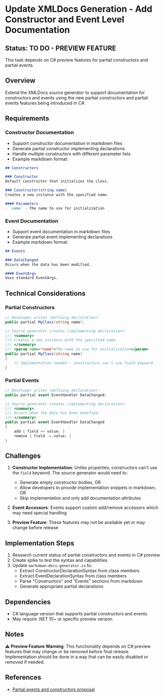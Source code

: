 # Update XMLDocs Generation - Add Constructor and Event Level Documentation

## Status: TO DO - PREVIEW FEATURE
This task depends on C# preview features for partial constructors and partial events.

## Overview

Extend the XMLDocs source generator to support documentation for constructors and events using the new partial constructors and partial events features being introduced in C#.

## Requirements

### Constructor Documentation
- Support constructor documentation in markdown files
- Generate partial constructor implementing declarations
- Handle multiple constructors with different parameter lists
- Example markdown format:
```markdown
## Constructors

### Constructor
Default constructor that initializes the class.

### Constructor(string name)
Creates a new instance with the specified name.

#### Parameters
- `name` - The name to use for initialization
```

### Event Documentation  
- Support event documentation in markdown files
- Generate partial event implementing declarations
- Example markdown format:
```markdown
## Events

### DataChanged
Occurs when the data has been modified.

#### EventArgs
Uses standard EventArgs.
```

## Technical Considerations

### Partial Constructors
```csharp
// Developer writes (defining declaration):
public partial MyClass(string name);

// Source generator creates (implementing declaration):
/// <summary>
/// Creates a new instance with the specified name.
/// </summary>
/// <param name="name">The name to use for initialization</param>
public partial MyClass(string name) 
{ 
    // Implementation needed - constructors can't use field keyword
}
```

### Partial Events
```csharp
// Developer writes (defining declaration):
public partial event EventHandler DataChanged;

// Source generator creates (implementing declaration):
/// <summary>
/// Occurs when the data has been modified.
/// </summary>
public partial event EventHandler DataChanged
{
    add { field += value; }
    remove { field -= value; }
}
```

## Challenges

1. **Constructor Implementation**: Unlike properties, constructors can't use the `field` keyword. The source generator would need to:
   - Generate empty constructor bodies, OR
   - Allow developers to provide implementation snippets in markdown, OR
   - Skip implementation and only add documentation attributes

2. **Event Accessors**: Events support custom add/remove accessors which may need special handling

3. **Preview Feature**: These features may not be available yet or may change before release

## Implementation Steps

1. Research current status of partial constructors and events in C# preview
2. Create spike to test the syntax and capabilities
3. Update `markdown-docs-generator.cs` to:
   - Extract ConstructorDeclarationSyntax from class members
   - Extract EventDeclarationSyntax from class members
   - Parse "Constructors" and "Events" sections from markdown
   - Generate appropriate partial declarations

## Dependencies

- C# language version that supports partial constructors and events
- May require .NET 10+ or specific preview version

## Notes

⚠️ **Preview Feature Warning**: This functionality depends on C# preview features that may change or be removed before final release. Implementation should be done in a way that can be easily disabled or removed if needed.

## References

- [Partial events and constructors proposal](https://learn.microsoft.com/en-us/dotnet/csharp/language-reference/proposals/partial-events-and-constructors)